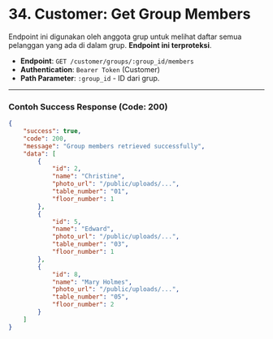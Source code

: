 # 34. Customer: Get Group Members

Endpoint ini digunakan oleh anggota grup untuk melihat daftar semua pelanggan yang ada di dalam grup. **Endpoint ini terproteksi**.

-   **Endpoint**: `GET /customer/groups/:group_id/members`
-   **Authentication**: `Bearer Token` (Customer)
-   **Path Parameter**: `:group_id` - ID dari grup.

---
### Contoh Success Response (Code: 200)
```json
{
    "success": true,
    "code": 200,
    "message": "Group members retrieved successfully",
    "data": [
        {
            "id": 2,
            "name": "Christine",
            "photo_url": "/public/uploads/...",
            "table_number": "01",
            "floor_number": 1
        },
        {
            "id": 5,
            "name": "Edward",
            "photo_url": "/public/uploads/...",
            "table_number": "03",
            "floor_number": 1
        },
        {
            "id": 8,
            "name": "Mary Holmes",
            "photo_url": "/public/uploads/...",
            "table_number": "05",
            "floor_number": 2
        }
    ]
}